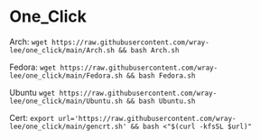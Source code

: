 # One_Click
Arch: `wget https://raw.githubusercontent.com/wray-lee/one_click/main/Arch.sh && bash Arch.sh`


Fedora: `wget https://raw.githubusercontent.com/wray-lee/one_click/main/Fedora.sh && bash Fedora.sh`

Ubuntu `wget https://raw.githubusercontent.com/wray-lee/one_click/main/Ubuntu.sh && bash Ubuntu.sh`


Cert: `export url='https://raw.githubusercontent.com/wray-lee/one_click/main/gencrt.sh' && bash <"$(curl -kfsSL $url)"`
